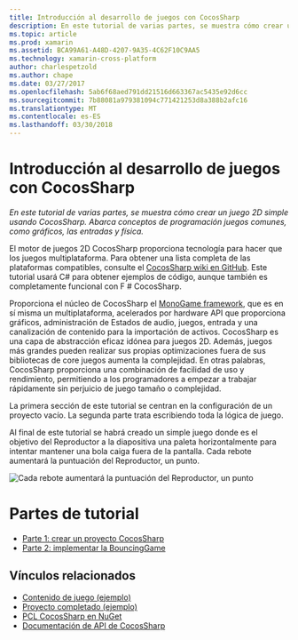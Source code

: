 ```yaml
---
title: Introducción al desarrollo de juegos con CocosSharp
description: En este tutorial de varias partes, se muestra cómo crear un juego 2D simple usando CocosSharp. Abarca conceptos de programación juegos comunes, como gráficos, las entradas y física.
ms.topic: article
ms.prod: xamarin
ms.assetid: BCA99A61-A48D-4207-9A35-4C62F10C9AA5
ms.technology: xamarin-cross-platform
author: charlespetzold
ms.author: chape
ms.date: 03/27/2017
ms.openlocfilehash: 5ab6f68aed791dd21516d663367ac5435e92d6cc
ms.sourcegitcommit: 7b88081a979381094c771421253d8a388b2afc16
ms.translationtype: MT
ms.contentlocale: es-ES
ms.lasthandoff: 03/30/2018
---
```

# <a name="introduction-to-game-development-with-cocossharp"></a>Introducción al desarrollo de juegos con CocosSharp

_En este tutorial de varias partes, se muestra cómo crear un juego 2D simple usando CocosSharp. Abarca conceptos de programación juegos comunes, como gráficos, las entradas y física._

El motor de juegos 2D CocosSharp proporciona tecnología para hacer que los juegos multiplataforma. Para obtener una lista completa de las plataformas compatibles, consulte el [CocosSharp wiki en GitHub](https://github.com/mono/CocosSharp/wiki). Este tutorial usará C# para obtener ejemplos de código, aunque también es completamente funcional con F # CocosSharp.

Proporciona el núcleo de CocosSharp el [MonoGame framework](http://www.monogame.net/), que es en sí misma un multiplataforma, acelerados por hardware API que proporciona gráficos, administración de Estados de audio, juegos, entrada y una canalización de contenido para la importación de activos. CocosSharp es una capa de abstracción eficaz idónea para juegos 2D. Además, juegos más grandes pueden realizar sus propias optimizaciones fuera de sus bibliotecas de core juegos aumenta la complejidad. En otras palabras, CocosSharp proporciona una combinación de facilidad de uso y rendimiento, permitiendo a los programadores a empezar a trabajar rápidamente sin perjuicio de juego tamaño o complejidad.

La primera sección de este tutorial se centran en la configuración de un proyecto vacío.  La segunda parte trata escribiendo toda la lógica de juego. 

Al final de este tutorial se habrá creado un simple juego donde es el objetivo del Reproductor a la diapositiva una paleta horizontalmente para intentar mantener una bola caiga fuera de la pantalla. Cada rebote aumentará la puntuación del Reproductor, un punto.

![](images/image1.png "Cada rebote aumentará la puntuación del Reproductor, un punto")

# <a name="walkthrough-parts"></a>Partes de tutorial

* [Parte 1: crear un proyecto CocosSharp](~/graphics-games/cocossharp/first-game/part1.md)
* [Parte 2: implementar la BouncingGame](~/graphics-games/cocossharp/first-game/part2.md)

## <a name="related-links"></a>Vínculos relacionados

- [Contenido de juego (ejemplo)](https://github.com/xamarin/mobile-samples/blob/master/BouncingGame/Resources/Content.zip?raw=true)
- [Proyecto completado (ejemplo)](https://developer.xamarin.com/samples/mobile/BouncingGame/)
- [PCL CocosSharp en NuGet](http://www.nuget.org/packages/CocosSharp.PCL.Shared/)
- [Documentación de API de CocosSharp](https://developer.xamarin.com/api/namespace/CocosSharp/)
